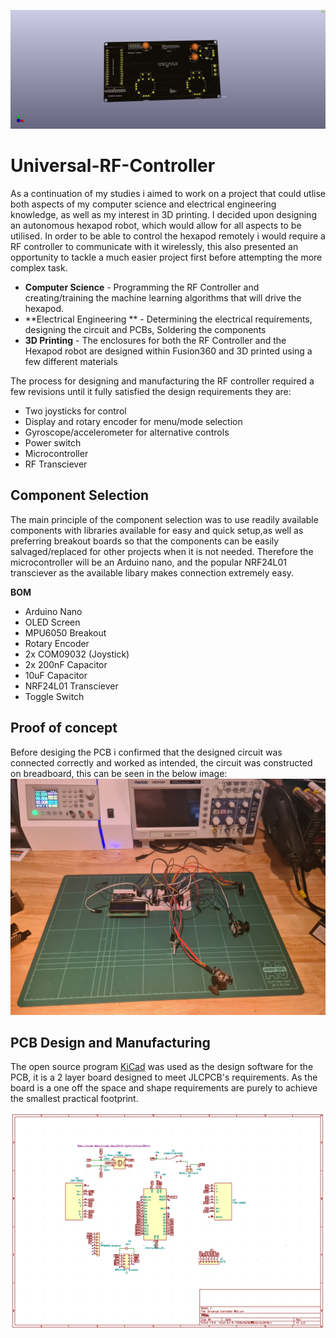 ![Rendered PCB](https://raw.githubusercontent.com/RyanWillie/Universal-RF-Controller/main/Images/Universal%20Controller%20Mk1.png)

# Universal-RF-Controller
As a continuation of my studies i aimed to work on a project that could utlise both aspects of my computer science and electrical engineering knowledge, as well as my interest in 3D printing. I decided upon designing an autonomous hexapod robot, which would allow for all aspects to be utilised. In order to be able to control the hexapod remotely i would require a RF controller to communicate with it wirelessly, this also presented an opportunity to tackle a much easier project first before attempting the more complex task.

  - **Computer Science** - Programming the RF Controller and creating/training the machine learning algorithms that will drive the hexapod.
  - **Electrical Engineering ** - Determining the electrical requirements, designing the circuit and PCBs, Soldering the components
  - **3D Printing** - The enclosures for both the RF Controller and the Hexapod robot are designed within Fusion360 and 3D printed using a few different materials
  
The process for designing and manufacturing the RF controller required a few revisions until it fully satisfied the design requirements they are:
  - Two joysticks for control
  - Display and rotary encoder for menu/mode selection
  - Gyroscope/accelerometer for alternative controls
  - Power switch
  - Microcontroller
  - RF Transciever
  
  ## Component Selection
  The main principle of the component selection was to use readily available components with libraries available for easy and quick setup,as well as preferring breakout boards so that the components can be easily salvaged/replaced for other projects when it is not needed. Therefore the microcontroller will be an Arduino nano, and the popular NRF24L01 transciever as the available libary makes connection extremely easy.

  **BOM**
  - Arduino Nano
  - OLED Screen
  - MPU6050 Breakout
  - Rotary Encoder
  - 2x COM09032 (Joystick)
  - 2x 200nF Capacitor
  - 10uF Capacitor
  - NRF24L01 Transciever
  - Toggle Switch
  
  
   ## Proof of concept
   Before desiging the PCB i confirmed that the designed circuit was connected correctly and worked as intended, the circuit was constructed on breadboard, this can be seen in the below image:
   ![Proof of Concept](https://raw.githubusercontent.com/RyanWillie/Universal-RF-Controller/main/Images/POC.jpg)
   
   ## PCB Design and Manufacturing
   The open source program [KiCad](https://kicad.org/) was used as the design software for the PCB, it is a 2 layer board designed to meet JLCPCB's requirements.  As the board is a one off the space and shape requirements are purely to achieve the smallest practical footprint.
   
   ![KiCad Schematic](https://raw.githubusercontent.com/RyanWillie/Universal-RF-Controller/main/Images/Schematic.png)
   
